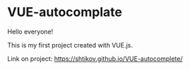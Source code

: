 # VUE-autocomplate

Hello everyone!

This is my first project created with VUE.js.

Link on project: https://shtikov.github.io/VUE-autocomplete/
